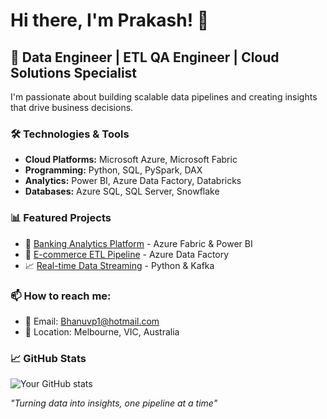# Hi there, I'm Prakash! 👋

## 🚀 Data Engineer | ETL QA Engineer | Cloud Solutions Specialist

I'm passionate about building scalable data pipelines and creating insights that drive business decisions.

### 🛠️ Technologies & Tools
- **Cloud Platforms:** Microsoft Azure, Microsoft Fabric
- **Programming:** Python, SQL, PySpark, DAX
- **Analytics:** Power BI, Azure Data Factory, Databricks
- **Databases:** Azure SQL, SQL Server, Snowflake

### 📊 Featured Projects
- 🏦 [Banking Analytics Platform](https://github.com/[username]/banking-analytics) - Azure Fabric & Power BI
- 🛒 [E-commerce ETL Pipeline](https://github.com/[username]/ecommerce-etl) - Azure Data Factory
- 📈 [Real-time Data Streaming](https://github.com/[username]/streaming-pipeline) - Python & Kafka

### 📫 How to reach me:
- 📧 Email: Bhanuvp1@hotmail.com
- 📍 Location: Melbourne, VIC, Australia

### 📈 GitHub Stats
![Your GitHub stats](https://github-readme-stats.vercel.app/api?username=[prakashg-de]&show_icons=true&theme=radical)


*"Turning data into insights, one pipeline at a time"*

